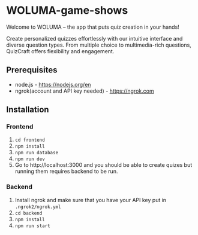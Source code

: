 # WOLUMA-game-shows

Welcome to WOLUMA – the app that puts quiz creation in your hands!

Create personalized quizzes effortlessly with our intuitive interface and diverse question types. From multiple choice to multimedia-rich questions, QuizCraft offers flexibility and engagement.

## Prerequisites

- node.js - https://nodejs.org/en
- ngrok(account and API key needed) - https://ngrok.com

## Installation

### Frontend

1. `cd frontend`
2. `npm install`
3. `npm run database`
4. `npm run dev`
5. Go to http://localhost:3000 and you should be able to create quizes but running them requires backend to be run.

### Backend

1. Install ngrok and make sure that you have your API key put in `.ngrok2/ngrok.yml`
2. `cd backend`
3. `npm install`
4. `npm run start`